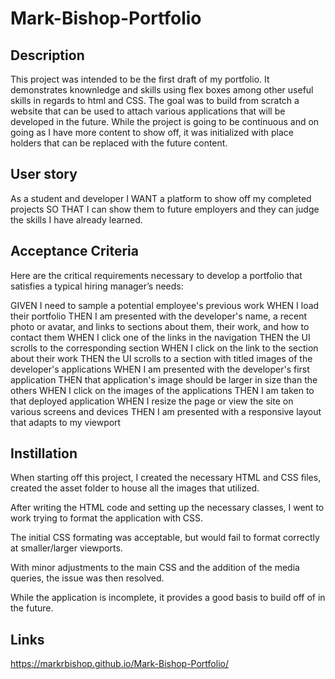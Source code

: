 # Mark-Bishop-Portfolio

## Description
This project was intended to be the first draft of my portfolio. It demonstrates knownledge and skills using flex boxes among other useful skills in regards to html and CSS. 
The goal was to build from scratch a website that can be used to attach various applications that will be developed in the future.
While the project is going to be continuous and on going as I have more content to show off, it was initialized with place holders that can be replaced with the future content.


## User story

As a student and developer
I WANT a platform to show off my completed projects
SO THAT I can show them to future employers and they can judge the skills I have already learned.

## Acceptance Criteria

Here are the critical requirements necessary to develop a portfolio that satisfies a typical hiring manager’s needs:


GIVEN I need to sample a potential employee's previous work
WHEN I load their portfolio
THEN I am presented with the developer's name, a recent photo or avatar, and links to sections about them, their work, and how to contact them
WHEN I click one of the links in the navigation
THEN the UI scrolls to the corresponding section
WHEN I click on the link to the section about their work
THEN the UI scrolls to a section with titled images of the developer's applications
WHEN I am presented with the developer's first application
THEN that application's image should be larger in size than the others
WHEN I click on the images of the applications
THEN I am taken to that deployed application
WHEN I resize the page or view the site on various screens and devices
THEN I am presented with a responsive layout that adapts to my viewport

## Instillation

When starting off this project, I created the necessary HTML and CSS files, created the asset folder to house all the images that utilized.

After writing the HTML code and setting up the necessary classes, I went to work trying to format the application with CSS.

The initial CSS formating was acceptable, but would fail to format correctly at smaller/larger viewports.

With minor adjustments to the main CSS and the addition of the media queries, the issue was then resolved.

While the application is incomplete, it provides a good basis to build off of in the future. 

## Links 
https://markrbishop.github.io/Mark-Bishop-Portfolio/
